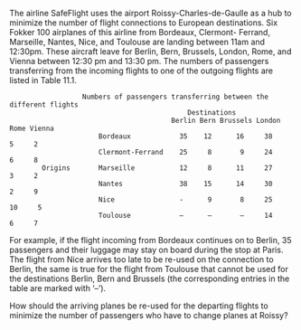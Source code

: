 The airline SafeFlight uses the airport Roissy-Charles-de-Gaulle as a hub to minimize the number of flight
connections to European destinations. Six Fokker 100 airplanes of this airline from Bordeaux, Clermont-
Ferrand, Marseille, Nantes, Nice, and Toulouse are landing between 11am and 12:30pm. These aircraft
leave for Berlin, Bern, Brussels, London, Rome, and Vienna between 12:30 pm and 13:30 pm. The numbers
of passengers transferring from the incoming flights to one of the outgoing flights are listed in Table 11.1.

                      Numbers of passengers transferring between the different flights
                                                Destinations
                                            Berlin Bern Brussels London Rome Vienna
                          Bordeaux            35    12      16     38     5     2
                          Clermont-Ferrand    25     8       9     24     6     8
            Origins       Marseille           12     8      11     27     3     2
                          Nantes              38    15      14     30     2     9
                          Nice                -      9       8     25    10     5
                          Toulouse            –      –       –     14     6     7
                          

For example, if the flight incoming from Bordeaux continues on to Berlin, 35 passengers and their luggage
may stay on board during the stop at Paris. The flight from Nice arrives too late to be re-used
on the connection to Berlin, the same is true for the flight from Toulouse that cannot be used for the
destinations Berlin, Bern and Brussels (the corresponding entries in the table are marked with ‘–’).


How should the arriving planes be re-used for the departing flights to minimize the number of passengers
who have to change planes at Roissy?
